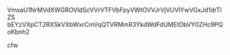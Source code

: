 VmxaU1NrMVdXWGROVldScVVrVTFVbFpyVWtOVVJrVjVUVlYwVGxJd1drTlZS
bEYzVXpCT2RXSkVXbWxrCmVqQTVRMmR3YkdWdFdUMEtDbVY0ZHc9PQoKbnh2

cfw